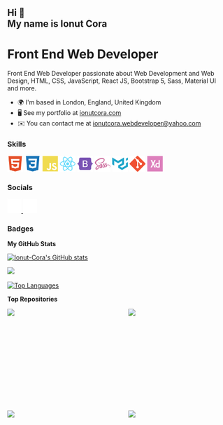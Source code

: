 Hi 👋 
<br>
My name is Ionut Cora
-----------------------

Front End Web Developer
===========================

Front End Web Developer passionate about Web Development and Web Design, HTML, CSS, JavaScript, React JS, Bootstrap 5, Sass, Material UI and more.

* 🌍  I'm based in London, England, United Kingdom
* 🖥️  See my portfolio at [ionutcora.com](http://www.ionutcora.com/)
* ✉️  You can contact me at [ionutcora.webdeveloper@yahoo.com](mailto:ionutcora.webdeveloper@yahoo.com)

### Skills

<p align="left">
<a href="https://developer.mozilla.org/en-US/docs/Glossary/HTML5" target="_blank" rel="noreferrer"><img src="https://raw.githubusercontent.com/Ionut-Cora/assets/a7aedae7faebdcc759c18d269bf2b005cc652bdb/readme%20images/html.svg" width="36" height="36" alt="HTML5" /></a> <a href="https://www.w3.org/TR/CSS/#css" target="_blank" rel="noreferrer"><img src="https://raw.githubusercontent.com/Ionut-Cora/assets/a7aedae7faebdcc759c18d269bf2b005cc652bdb/readme%20images/css.svg" width="36" height="36" alt="CSS3" /></a> <a href="https://developer.mozilla.org/en-US/docs/Web/JavaScript" target="_blank" rel="noreferrer"><img src="https://raw.githubusercontent.com/Ionut-Cora/assets/a7aedae7faebdcc759c18d269bf2b005cc652bdb/readme%20images/javascript.svg" width="36" height="36" alt="JavaScript" /></a> <a href="https://reactjs.org/" target="_blank" rel="noreferrer"><img src="https://raw.githubusercontent.com/Ionut-Cora/assets/a7aedae7faebdcc759c18d269bf2b005cc652bdb/readme%20images/react.svg" width="36" height="36" alt="React" /></a> <a href="https://getbootstrap.com/" target="_blank" rel="noreferrer"><img src="https://raw.githubusercontent.com/Ionut-Cora/assets/a7aedae7faebdcc759c18d269bf2b005cc652bdb/readme%20images/bootstrap.svg" width="36" height="36" alt="Bootstrap" /></a> <a href="https://sass-lang.com/" target="_blank" rel="noreferrer"><img src="https://raw.githubusercontent.com/Ionut-Cora/assets/a7aedae7faebdcc759c18d269bf2b005cc652bdb/readme%20images/sass.svg" width="36" height="36" alt="Sass" /></a> <a href="https://mui.com/" target="_blank" rel="noreferrer"><img src="https://raw.githubusercontent.com/Ionut-Cora/assets/a7aedae7faebdcc759c18d269bf2b005cc652bdb/readme%20images/materialui.svg" width="36" height="36" alt="Material UI" /></a> <a href="https://git-scm.com/" target="_blank" rel="noreferrer"><img src="https://raw.githubusercontent.com/Ionut-Cora/assets/a7aedae7faebdcc759c18d269bf2b005cc652bdb/readme%20images/git.svg" width="36" height="36" alt="Git" /></a> <a href="https://www.adobe.com/" target="_blank" rel="noreferrer"><img src="https://raw.githubusercontent.com/Ionut-Cora/assets/a7aedae7faebdcc759c18d269bf2b005cc652bdb/readme%20images/xd.svg" width="36" height="36" alt="XD" /></a>
</p>

### Socials

<p align="left"> <a href="https://www.github.com/Ionut-Cora" target="_blank" rel="noreferrer"> <picture> <source media="(prefers-color-scheme: dark)" srcset="https://raw.githubusercontent.com/Ionut-Cora/assets/fdb0288ef521decff0355ecbf03602b8b8c69df0/readme%20images/github.svg" /> <source media="(prefers-color-scheme: light)" srcset="https://raw.githubusercontent.com/danielcranney/readme-generator/main/public/icons/socials/github.svg" /> <img src="https://raw.githubusercontent.com/Ionut-Cora/assets/fdb0288ef521decff0355ecbf03602b8b8c69df0/readme%20images/github.svg" width="32" height="32" /> </picture> </a> <a href="https://www.linkedin.com/in/ionut-cora-33a250159/" target="_blank" rel="noreferrer"> <picture> <source media="(prefers-color-scheme: dark)" srcset="https://raw.githubusercontent.com/Ionut-Cora/assets/fdb0288ef521decff0355ecbf03602b8b8c69df0/readme%20images/linkedin.svg" /> <source media="(prefers-color-scheme: light)" srcset="https://raw.githubusercontent.com/danielcranney/readme-generator/main/public/icons/socials/linkedin.svg" /> <img src="https://raw.githubusercontent.com/Ionut-Cora/assets/fdb0288ef521decff0355ecbf03602b8b8c69df0/readme%20images/linkedin.svg" width="32" height="32" /> </picture> </a></p>

### Badges

<b>My GitHub Stats</b>

<a href="http://www.github.com/Ionut-Cora"><img src="https://github-readme-stats.vercel.app/api?username=Ionut-Cora&show_icons=true&hide=issues,&count_private=true&title_color=0891b2&text_color=ffffff&icon_color=0891b2&bg_color=1c1917&hide_border=true&show_icons=true" alt="Ionut-Cora's GitHub stats" /></a>

<a href="http://www.github.com/Ionut-Cora"><img src="https://github-readme-streak-stats.herokuapp.com/?user=Ionut-Cora&stroke=ffffff&background=1c1917&ring=0891b2&fire=0891b2&currStreakNum=ffffff&currStreakLabel=0891b2&sideNums=ffffff&sideLabels=ffffff&dates=ffffff&hide_border=true" /></a>

<a href="https://github.com/Ionut-Cora" align="left"><img src="https://github-readme-stats.vercel.app/api/top-langs/?username=Ionut-Cora&langs_count=10&title_color=0891b2&text_color=ffffff&icon_color=0891b2&bg_color=1c1917&hide_border=true&locale=en&custom_title=Top%20%Languages" alt="Top Languages" /></a>

<b>Top Repositories</b>

<div width="100%" align="center"><a href="https://github.com/Ionut-Cora/react-estate-agency" align="left"><img align="left" width="45%" src="https://github-readme-stats.vercel.app/api/pin/?username=Ionut-Cora&repo=react-estate-agency&title_color=0891b2&text_color=ffffff&icon_color=0891b2&bg_color=1c1917&hide_border=true&locale=en" /></a><a href="https://github.com/Ionut-Cora/react-restaurant" align="right"><img align="right" width="45%" src="https://github-readme-stats.vercel.app/api/pin/?username=Ionut-Cora&repo=react-restaurant&title_color=0891b2&text_color=ffffff&icon_color=0891b2&bg_color=1c1917&hide_border=true&locale=en" /></a></div><br /><br /><br /><br /><br /><br /><br />

<br /><br /><br /><br /><br />

<div width="100%" align="center"><a href="https://github.com/Ionut-Cora/react-university-website" align="left"><img align="left" width="45%" src="https://github-readme-stats.vercel.app/api/pin/?username=Ionut-Cora&repo=react-university-website&title_color=0891b2&text_color=ffffff&icon_color=0891b2&bg_color=1c1917&hide_border=true&locale=en" /></a><a href="https://github.com/Ionut-Cora/web-dev-bootcamp" align="right"><img align="right" width="45%" src="https://github-readme-stats.vercel.app/api/pin/?username=Ionut-Cora&repo=web-dev-bootcamp&title_color=0891b2&text_color=ffffff&icon_color=0891b2&bg_color=1c1917&hide_border=true&locale=en" /></a></div>
